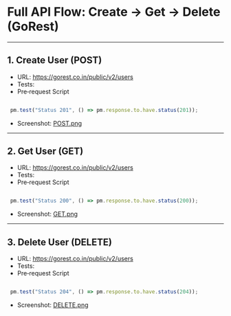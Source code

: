 # Full API Flow: Create → Get → Delete (GoRest)

---

## 1. Create User (POST)
- URL: https://gorest.co.in/public/v2/users
- Tests: 
- Pre‑request Script

```javascript

 pm.test("Status 201", () => pm.response.to.have.status(201));
```
- Screenshot: [POST.png](https://github.com/Arhuba/QA-Project/blob/main/docs/img/postman-post-runner.png)

---

## 2. Get User (GET)
- URL: https://gorest.co.in/public/v2/users
- Tests: 
- Pre‑request Script

```javascript

 pm.test("Status 200", () => pm.response.to.have.status(200));
```
- Screenshot: [GET.png](https://github.com/Arhuba/QA-Project/blob/main/docs/img/postman-get-runner.png)

---

## 3. Delete User (DELETE)
- URL: https://gorest.co.in/public/v2/users
- Tests: 
- Pre‑request Script

```javascript

 pm.test("Status 204", () => pm.response.to.have.status(204));
```
- Screenshot: [DELETE.png](https://github.com/Arhuba/QA-Project/blob/main/docs/img/postman-gorest-full-flow.png)


